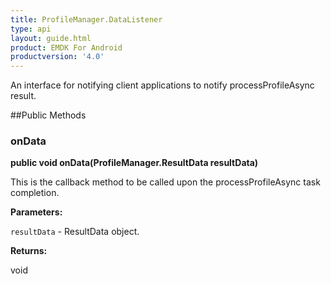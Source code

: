 ```yaml
---
title: ProfileManager.DataListener
type: api
layout: guide.html
product: EMDK For Android
productversion: '4.0'
---
```



An interface for notifying client applications to notify processProfileAsync result.
 
 

##Public Methods

### onData

**public void onData(ProfileManager.ResultData resultData)**

This is the callback method to be called upon the processProfileAsync task completion.

**Parameters:**

`resultData` - ResultData object.

**Returns:**

void









